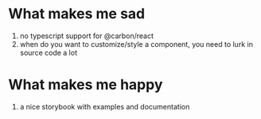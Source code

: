 # What makes me sad
1. no typescript support for @carbon/react
2. when do you want to customize/style a component, you need to lurk in source code a lot 

# What makes me happy
1. a nice storybook with examples and documentation